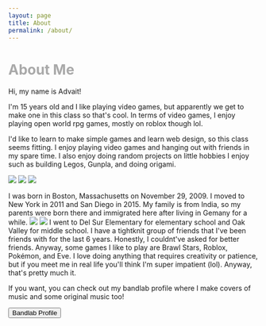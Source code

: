 ```yaml
---
layout: page
title: About
permalink: /about/
---
```


<h1 style="color:DarkGrey">About Me</h1>
Hi, my name is Advait!

<p>I'm 15 years old and I like playing video games, but apparently we get to make one in this class so that's cool. In terms of video games, I enjoy playing open world rpg games, mostly on roblox though lol.

  I'd like to learn to make simple games and learn web design, so this class seems fitting. I enjoy playing video games and hanging out with friends in my spare time. I also enjoy doing random projects on little hobbies I enjoy such as building Legos, Gunpla, and doing origami.<p>
  
<img src="https://www.lego.com/cdn/cs/set/assets/blt17452f7f0b4a4d08/71799.png">
<img src="https://cdn11.bigcommerce.com/s-6k3asdl2tq/images/stencil/1280x1280/products/18125/24974/1__33236.1720455634.jpg?c=1">
<img src="https://i.ytimg.com/vi/xbPeKkheWk0/maxresdefault.jpg">

<p>I was born in Boston, Massachusetts on November 29, 2009. I moved to New York in 2011 and San Diego in 2015. My family is from India, so my parents were born there and immigrated here after living in Gemany for a while. 
<img src="https://upload.wikimedia.org/wikipedia/commons/thumb/a/a9/Flag_of_the_United_States_%28DoS_ECA_Color_Standard%29.svg/640px-Flag_of_the_United_States_%28DoS_ECA_Color_Standard%29.svg.png">
<img src="https://upload.wikimedia.org/wikipedia/en/thumb/4/41/Flag_of_India.svg/1200px-Flag_of_India.svg.png">
I went to Del Sur Elementary for elementary school and Oak Valley for middle school. I have a tightknit group of friends that I've been friends with for the last 6 years. Honestly, I couldnt've asked for better friends. Anyway, some games I like to play are Brawl Stars, Roblox, Pokémon, and Eve. I love doing anything that requires creativity or patience, but if you meet me in real life you'll think I'm super impatient (lol). Anyway, that's pretty much it.  <p>

If you want, you can check out my bandlab profile where I make covers of music and some original music too! 

<a href="https://bandlab.com/spektral05" target="_blank" class="button">
  <button>Bandlab Profile</button>
  </a>
  <style>